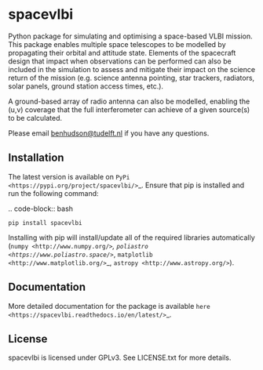 spacevlbi
=========

Python package for simulating and optimising a space-based VLBI mission. This package enables multiple space telescopes to be modelled by propagating their orbital and attitude state. Elements of the spacecraft design that impact when observations can be performed can also be included in the simulation to assess and mitigate their impact on the science return of the mission (e.g. science antenna pointing, star trackers, radiators, solar panels, ground station access times, etc.).

A ground-based array of radio antenna can also be modelled, enabling the (u,v) coverage that the full interferometer can achieve of a given source(s) to be calculated.

Please email benhudson@tudelft.nl if you have any questions.

Installation
------------

The latest version is available on `PyPi <https://pypi.org/project/spacevlbi/>`_. Ensure that pip is installed and run the following command:

.. code-block:: bash

    pip install spacevlbi

Installing with pip will install/update all of the required libraries automatically (`numpy <http://www.numpy.org/>`_, `poliastro <https://www.poliastro.space/>`_, `matplotlib <http://www.matplotlib.org/>`_, `astropy <http://www.astropy.org/>`).

Documentation
-------------
More detailed documentation for the package is available `here <https://spacevlbi.readthedocs.io/en/latest/>`_.

License
-------
spacevlbi is licensed under GPLv3. See LICENSE.txt for more details.